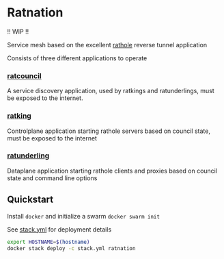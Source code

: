 # Ratnation 
!! WIP !!


Service mesh based on the excellent [rathole](https://github.com/rapiz1/rathole) reverse tunnel application

Consists of three different applications to operate

### [ratcouncil](https://github.com/firecow/ratcouncil) 
A service discovery application, used by ratkings and ratunderlings, must be exposed to the internet.

### [ratking](https://github.com/firecow/ratking)
Controlplane application starting rathole servers based on council state, must be exposed to the internet

### [ratunderling](https://github.com/firecow/ratunderling) 
Dataplane application starting rathole clients and proxies based on council state and command line options


## Quickstart

Install `docker` and initialize a swarm `docker swarm init`

See [stack.yml](./stack.yml) for deployment details

```bash
export HOSTNAME=$(hostname)
docker stack deploy -c stack.yml ratnation
```
